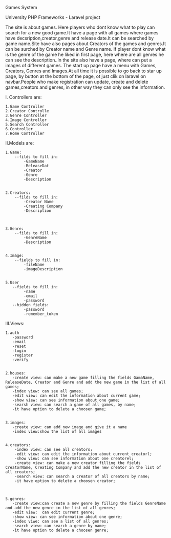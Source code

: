 Games System

University PHP Frameworks - Laravel project

The site is about games. Here players who dont know what to play can search for a new good game.It have a page with all games where games have decsription,creator,genre and release date.It can be searched by game name.Site have also pages about Creators of the games and genres.It can be surched by Creator name and Genre name. If player dont know what is the genre of the game he liked in first page, here where are all genres he can see the description..In the site also have a page, where can put a images of different games. The start up page have a menu with Games, Creators, Genres and Images.At all time it is possible to go back to star up page, by button at the bottom of the page, ot just clik on laravel on navbar.People who make registration can update, create and delete games,creators and genres, in other way they can only see the information.






I. Controllers are:

    1.Game Controller    
    2.Creator Controlle
    3.Genre Controller
    4.Image Controller
    5.Search Controller
    6.Controller
    7.Home Controller




II.Models are:


    1.Game:
        --filds to fill in:
            -GameName
            -ReleaseDat
            -Creator
            -Genre
            -Description
	    
	    
    2.Creators:
        --filds to fill in:
            -Creator Name
            -Creating Company
            -Description
	    
	    
	    
    3.Genre:
        --filds to fill in:
            -GenreName
            -Description
	    
	    
    4.Image:
        --fields to fill in:
            -fileName
            -imageDescription
	    
	    
    5.User
       --fields to fill in:
            -name
            -email
            -password
       --hidden fields:
            -password
            -remember_token
	    
	    
	    
	    
	    
	    
	    
III.Views:

    1.auth
       -password
       -email
       -reset 
       -login 
       -register 
       -verify
    
    
    2.houses:    
       -create view: can make a new game filling the fields GamaName, ReleaseDate, Creator and Genre and add the new game in the list of all games;
       -index view: can see all games;
       -edit view: can edit the information about current game;
       -show view: can see information about one game;
       -searsh view: can search a game of all games, by name;
       -it have option to delete a choosen game;
       
       
    3.images:   
       -create view: can add new image and give it a name
       -index view:show the list of all images
       
       
    4.creators:
        -index view: can see all creators;
        -edit view: can edit the information about current creatorl;
        -show view: can see information about one creatorel;
        -create view: can make a new creator filling the fields CreatorName, Creating Company and add the new creator in the list of all creators;
        -search view: can search a creator of all creators by name;
        -it have option to delete a choosen creator;
	
	
	
    5.genres:
       -create view:can create a new genre by filling the fields GenreName and add the new genre in the list of all genres;
       -edit view:  can edit current genre;
       -show view: can see information about one genre;
       -index viwe: can see a list of all genres;
       -search view: can search a genre by name;
       -it have option to delete a choosen genre;
